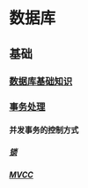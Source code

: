 # 数据库

## 基础
### [数据库基础知识](base%2Fbasic-of-databases%2FREADME.md)

### [事务处理](base%2Ftransaction-processing%2FREADME.md)

#### 并发事务的控制方式
##### [锁](base%2Ftransaction-processing%2Flock%2FREADME.md)
##### [MVCC](base%2Ftransaction-processing%2Fmvcc%2FREADME.md)